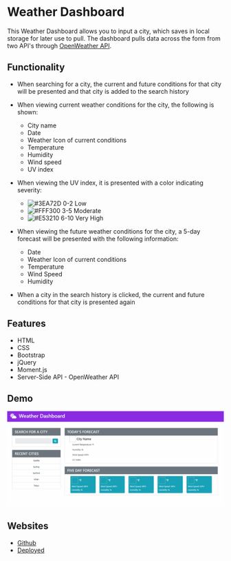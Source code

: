 # Weather Dashboard

This Weather Dashboard allows you to input a city, which saves in local storage for later use to pull. The dashboard pulls data across the form from two API's through [OpenWeather API](https://openweathermap.org/api). 

## Functionality

* When searching for a city, the current and future conditions for that city will be presented and that city is added to the search history
  
* When viewing current weather conditions for the city, the following is shown:
  * City name
  * Date
  * Weather Icon of current conditions
  * Temperature
  * Humidity
  * Wind speed
  * UV index
  
* When viewing the UV index, it is presented with a color indicating severity: 
  * ![#3EA72D](https://via.placeholder.com/15/3EA72D/000000?text=+) 0-2 Low
  * ![#FFF300](https://via.placeholder.com/15/FFF300/000000?text=+) 3-5 Moderate
  * ![#E53210](https://via.placeholder.com/15/E53210/000000?text=+) 6-10 Very High

  
* When viewing the future weather conditions for the city, a 5-day forecast will be presented with the following information:
  * Date
  * Weather Icon of current conditions
  * Temperature
  * Wind Speed
  * Humidity
  
* When a city in the search history is clicked, the current and future conditions for that city is presented again
  
## Features

* HTML
* CSS
* Bootstrap
* jQuery
* Moment.js
* Server-Side API - OpenWeather API

## Demo

![Weather Dashboard Demo](assets\weather_dashboard.gif)

## Websites

* [Github](https://github.com/meredithcoyne/weather_dashboard)
* [Deployed](https://meredithcoyne.github.io/weather_dashboard/)

